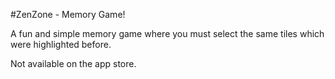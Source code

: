 #ZenZone - Memory Game!

A fun and simple memory game where you must select the same tiles which were highlighted before. 

Not available on the app store. 